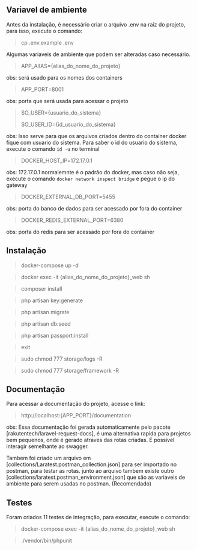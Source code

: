 ## Variavel de ambiente

Antes da instalação, é necessário criar o arquivo .env na raiz do projeto, para isso, execute o comando:

> cp .env.example .env

Algumas variaveis de ambiente que podem ser alteradas caso necessário.

> APP_AlIAS={alias_do_nome_do_projeto}

obs: será usado para os nomes dos containers

> APP_PORT=8001

obs: porta que será usada para acessar o projeto

> SO_USER={usuario_do_sistema}
> 
> SO_USER_ID={id_usuario_do_sistema}

obs: Isso serve para que os arquivos criados dentro do container docker fique com usuario do sistema. Para saber o id do usuario do sistema, execute o comando `id -u` no terminal

> DOCKER_HOST_IP=172.17.0.1

obs: 172.17.0.1 normalemnte é o padrão do docker, mas caso não seja, execute o comando `docker network inspect bridge` e pegue o ip do gateway

> DOCKER_EXTERNAL_DB_PORT=5455

obs: porta do banco de dados para ser acessado por fora do container

> DOCKER_REDIS_EXTERNAL_PORT=6380

obs: porta do redis para ser acessado por fora do container

## Instalação

> docker-compose up -d

> docker exec -it {alias_do_nome_do_projeto}_web sh

> composer install

> php artisan key:generate

> php artisan migrate

> php artisan db:seed

> php artisan passport:install

> exit

> sudo chmod 777 storage/logs -R

> sudo chmod 777 storage/framework -R


## Documentação

Para acessar a documentação do projeto, acesse o link:

> http://localhost:{APP_PORT}/documentation

obs: Essa documentação foi gerada automaticamente pelo pacote [rakutentech/laravel-request-docs], é uma 
alternativa rapida para projetos bem pequenos, onde é gerado atraves das rotas criadas. É possivel interagir semelhante ao swagger.

Tambem foi criado um arquivo em [collections/Laratest.postman_collection.json] para ser importado no postman, para testar as rotas. 
junto ao arquivo tambem existe outro [collections/laratest.postman_environment.json] que são as variaveis de ambiente para 
serem usadas no postman. (Recomendado)

## Testes

Foram criados 11 testes de integração, para executar, execute o comando:

> docker-compose exec -it {alias_do_nome_do_projeto}_web sh

> ./vendor/bin/phpunit
